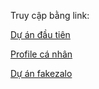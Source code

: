 Truy cập bằng link:

[Dự án đầu tiên](truongtom1993.github.io/public/first)

[Profile cá nhân](truongtom1993.github.io/public/portfolio)

[Dự án fakezalo](truongtom1993.github.io/public/zalo)
